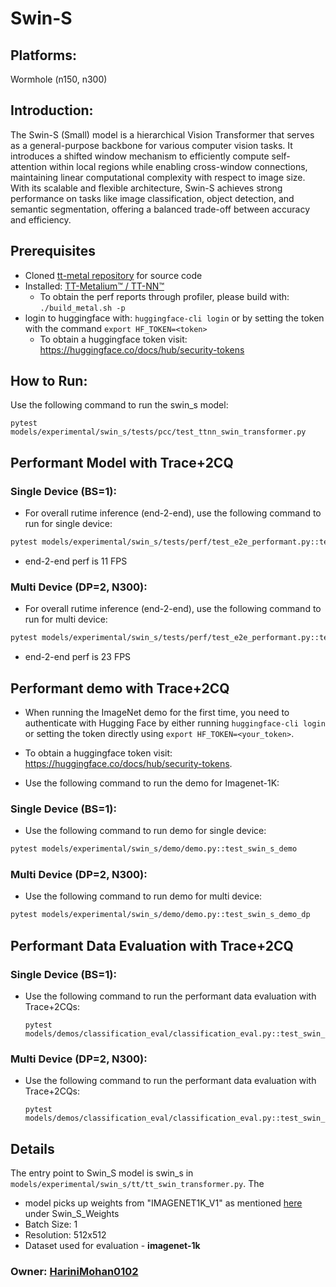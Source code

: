 # Swin-S

## Platforms:
Wormhole (n150, n300)

## Introduction:
The Swin-S (Small) model is a hierarchical Vision Transformer that serves as a general-purpose backbone for various computer vision tasks. It introduces a shifted window mechanism to efficiently compute self-attention within local regions while enabling cross-window connections, maintaining linear computational complexity with respect to image size. With its scalable and flexible architecture, Swin-S achieves strong performance on tasks like image classification, object detection, and semantic segmentation, offering a balanced trade-off between accuracy and efficiency.

## Prerequisites
- Cloned [tt-metal repository](https://github.com/tenstorrent/tt-metal) for source code
- Installed: [TT-Metalium™ / TT-NN™](https://github.com/tenstorrent/tt-metal/blob/main/INSTALLING.md)
  - To obtain the perf reports through profiler, please build with: `./build_metal.sh -p`
- login to huggingface with: `huggingface-cli login` or by setting the token with the command `export HF_TOKEN=<token>`
   - To obtain a huggingface token visit: https://huggingface.co/docs/hub/security-tokens

## How to Run:
Use the following command to run the swin_s model:
```
pytest models/experimental/swin_s/tests/pcc/test_ttnn_swin_transformer.py
```

## Performant Model with Trace+2CQ

### Single Device (BS=1):
-  For overall rutime inference (end-2-end), use the following command to run for single device:
```sh
pytest models/experimental/swin_s/tests/perf/test_e2e_performant.py::test_e2e_performant
```
- end-2-end perf is 11 FPS

### Multi Device (DP=2, N300):

-  For overall rutime inference (end-2-end), use the following command to run for multi device:
```sh
pytest models/experimental/swin_s/tests/perf/test_e2e_performant.py::test_e2e_performant_dp
```
- end-2-end perf is 23 FPS

## Performant demo with Trace+2CQ

- When running the ImageNet demo for the first time, you need to authenticate with Hugging Face by either running `huggingface-cli login` or setting the token directly using `export HF_TOKEN=<your_token>`.
- To obtain a huggingface token visit: https://huggingface.co/docs/hub/security-tokens.

- Use the following command to run the demo for Imagenet-1K:

### Single Device (BS=1):
- Use the following command to run demo for single device:
```sh
pytest models/experimental/swin_s/demo/demo.py::test_swin_s_demo
```

### Multi Device (DP=2, N300):
- Use the following command to run demo for multi device:
```sh
pytest models/experimental/swin_s/demo/demo.py::test_swin_s_demo_dp
```

## Performant Data Evaluation with Trace+2CQ

### Single Device (BS=1):

- Use the following command to run the performant data evaluation with Trace+2CQs:

  ```
  pytest models/demos/classification_eval/classification_eval.py::test_swin_s_image_classification_eval
  ```
### Multi Device (DP=2, N300):

- Use the following command to run the performant data evaluation with Trace+2CQs:

  ```
  pytest models/demos/classification_eval/classification_eval.py::test_swin_s_image_classification_eval_dp
  ```

## Details
The entry point to Swin_S model is swin_s in `models/experimental/swin_s/tt/tt_swin_transformer.py`. The
- model picks up weights from "IMAGENET1K_V1" as mentioned [here](https://github.com/pytorch/vision/blob/main/torchvision/models/swin_transformer.py) under Swin_S_Weights
- Batch Size: 1
- Resolution: 512x512
- Dataset used for evaluation - **imagenet-1k**

### Owner: [HariniMohan0102](https://github.com/HariniMohan0102)
